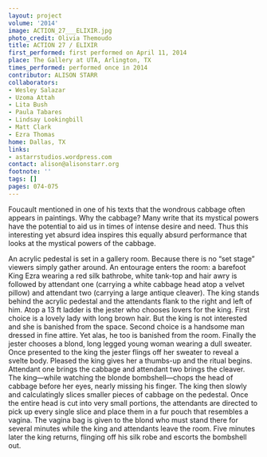 ```yaml
---
layout: project
volume: '2014'
image: ACTION_27___ELIXIR.jpg
photo_credit: Olivia Themoudo
title: ACTION 27 / ELIXIR
first_performed: first performed on April 11, 2014
place: The Gallery at UTA, Arlington, TX
times_performed: performed once in 2014
contributor: ALISON STARR
collaborators:
- Wesley Salazar
- Uzoma Attah
- Lita Bush
- Paula Tabares
- Lindsay Lookingbill
- Matt Clark
- Ezra Thomas
home: Dallas, TX
links:
- astarrstudios.wordpress.com
contact: alison@alisonstarr.org
footnote: ''
tags: []
pages: 074-075
---
```


Foucault mentioned in one of his texts that the wondrous cabbage often appears in paintings. Why the cabbage? Many write that its mystical powers have the potential to aid us in times of intense desire and need. Thus this interesting yet absurd idea inspires this equally absurd performance that looks at the mystical powers of the cabbage.

An acrylic pedestal is set in a gallery room. Because there is no “set stage” viewers simply gather around. An entourage enters the room: a barefoot King Ezra wearing a red silk bathrobe, white tank-top and hair awry is followed by attendant one (carrying a white cabbage head atop a velvet pillow) and attendant two (carrying a large antique cleaver). The king stands behind the acrylic pedestal and the attendants flank to the right and left of him. Atop a 13 ft ladder is the jester who chooses lovers for the king. First choice is a lovely lady with long brown hair. But the king is not interested and she is banished from the space. Second choice is a handsome man dressed in fine attire. Yet alas, he too is banished from the room. Finally the jester chooses a blond, long legged young woman wearing a dull sweater. Once presented to the king the jester flings off her sweater to reveal a svelte body. Pleased the king gives her a thumbs-up and the ritual begins. Attendant one brings the cabbage and attendant two brings the cleaver. The king—while watching the blonde bombshell—chops the head of cabbage before her eyes, nearly missing his finger. The king then slowly and calculatingly slices smaller pieces of cabbage on the pedestal. Once the entire head is cut into very small portions, the attendants are directed to pick up every single slice and place them in a fur pouch that resembles a vagina. The vagina bag is given to the blond who must stand there for several minutes while the king and attendants leave the room. Five minutes later the king returns, flinging off his silk robe and escorts the bombshell out.

